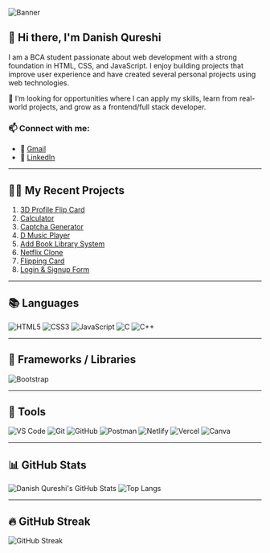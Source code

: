 ![Banner](https://postimage.me/images/2025/05/29/file_0000000001e861f9818f2b3d80e6070c.png)

## 👋 Hi there, I'm Danish Qureshi
I am a BCA student passionate about web development with a strong foundation in HTML, CSS, and JavaScript. I enjoy building projects that improve user experience and have created several personal projects using web technologies.

🚀 I’m looking for opportunities where I can apply my skills, learn from real-world projects, and grow as a frontend/full stack developer.

### 📫 Connect with me:
- 📧 [Gmail](mailto:danishwork29@gmail.com)
- 💼 [LinkedIn](https://www.linkedin.com/in/danishqureshi786)

---

## 👨‍💻 My Recent Projects
1. [3D Profile Flip Card](https://daniish-qureshi.github.io/3D-Profile-Flip-Card/)
2. [Calculator](https://daniish-qureshi.github.io/Calculator/)
3. [Captcha Generator](https://daniish-qureshi.github.io/Captcha-Generator/)
4. [D Music Player](https://daniish-qureshi.github.io/D-Music-Player/)
5. [Add Book Library System](https://daniish-qureshi.github.io/Add-Book-Library-System/)
6. [Netflix Clone](https://daniish-qureshi.github.io/Netflix-Clone/)
7. [Flipping Card](https://daniish-qureshi.github.io/Flipping-Card/)
8. [Login & Signup Form](https://daniish-qureshi.github.io/Login-Singup-Form/)

---

## 📚 Languages
![HTML5](https://img.shields.io/badge/HTML5-E34F26?style=for-the-badge&logo=html5&logoColor=white)
![CSS3](https://img.shields.io/badge/CSS3-1572B6?style=for-the-badge&logo=css3&logoColor=white)
![JavaScript](https://img.shields.io/badge/JavaScript-F7DF1E?style=for-the-badge&logo=javascript&logoColor=black)
![C](https://img.shields.io/badge/C-00599C?style=for-the-badge&logo=c&logoColor=white)
![C++](https://img.shields.io/badge/C++-00599C?style=for-the-badge&logo=cplusplus&logoColor=white)

---

## 🧩 Frameworks / Libraries
![Bootstrap](https://img.shields.io/badge/Bootstrap-563D7C?style=for-the-badge&logo=bootstrap&logoColor=white)

---

## 🧰 Tools
![VS Code](https://img.shields.io/badge/VS%20Code-007ACC?style=for-the-badge&logo=visual-studio-code&logoColor=white)
![Git](https://img.shields.io/badge/Git-F05032?style=for-the-badge&logo=git&logoColor=white)
![GitHub](https://img.shields.io/badge/GitHub-181717?style=for-the-badge&logo=github&logoColor=white)
![Postman](https://img.shields.io/badge/Postman-FF6C37?style=for-the-badge&logo=postman&logoColor=white)
![Netlify](https://img.shields.io/badge/Netlify-00C7B7?style=for-the-badge&logo=netlify&logoColor=white)
![Vercel](https://img.shields.io/badge/Vercel-000000?style=for-the-badge&logo=vercel&logoColor=white)
![Canva](https://img.shields.io/badge/Canva-00C4CC?style=for-the-badge&logo=canva&logoColor=white)

---

## 📊 GitHub Stats
![Danish Qureshi's GitHub Stats](https://github-readme-stats.vercel.app/api?username=daniish-qureshi&show_icons=true&theme=dark)
![Top Langs](https://github-readme-stats.vercel.app/api/top-langs/?username=daniish-qureshi&layout=compact&theme=dark)

---

## 🔥 GitHub Streak
![GitHub Streak](https://streak-stats.demolab.com/?user=daniish-qureshi&theme=dark)
